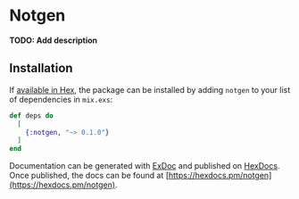 # Notgen

**TODO: Add description**

## Installation

If [available in Hex](https://hex.pm/docs/publish), the package can be installed
by adding `notgen` to your list of dependencies in `mix.exs`:

```elixir
def deps do
  [
    {:notgen, "~> 0.1.0"}
  ]
end
```

Documentation can be generated with [ExDoc](https://github.com/elixir-lang/ex_doc)
and published on [HexDocs](https://hexdocs.pm). Once published, the docs can
be found at [https://hexdocs.pm/notgen](https://hexdocs.pm/notgen).

